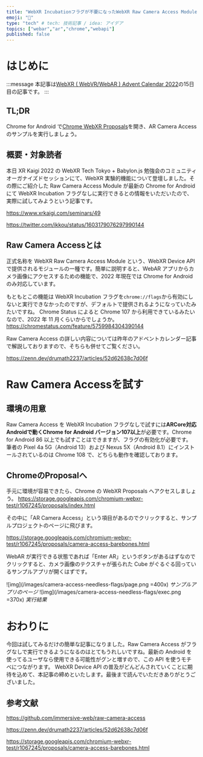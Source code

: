 ```yaml
---
title: "WebXR Incubationフラグが不要になったWebXR Raw Camera Access Moduleを試そうぜ"
emoji: "👻"
type: "tech" # tech: 技術記事 / idea: アイデア
topics: ["webar","ar","chrome","webapi"]
published: false
---
```

# はじめに

:::message
本記事は[WebXR ( WebVR/WebAR ) Advent Calendar 2022](https://adventar.org/calendars/7401)の15日目の記事です。
:::

## TL;DR

Chrome for Android で[Chrome WebXR Proposals](https://storage.googleapis.com/chromium-webxr-test/r1067245/proposals/index.html)を開き、AR Camera Access のサンプルを実行しましょう。

## 概要・対象読者

本日 XR Kaigi 2022 の WebXR Tech Tokyo + Babylon.js 勉強会のコミュニティオーガナイズドセッションにて、WebXR 実験的機能について登壇しました。その際にご紹介した Raw Camera Access Module が最新の Chrome for Android にて WebXR Incubation フラグなしに実行できるとの情報をいただいたので、実際に試してみようという記事です。

https://www.xrkaigi.com/seminars/49

https://twitter.com/ikkou/status/1603179076297990144

## Raw Camera Accessとは

正式名称を WebXR Raw Camera Access Module という、WebXR Device API で提供されるモジュールの一種です。簡単に説明すると、WebAR アプリからカメラ画像にアクセスするための機能で、2022 年現在では Chrome for Android のみ対応しています。

もともとこの機能は WebXR Incubation フラグを`chrome://flags`から有効にしないと実行できなかったのですが、デフォルトで提供されるようになっていたみたいですね。
Chrome Status によると Chrome 107 から利用できているみたいなので、2022 年 11 月くらいからでしょうか。
https://chromestatus.com/feature/5759984304390144

Raw Camera Access の詳しい内容については昨年のアドベントカレンダー記事で解説しておりますので、そちらも併せてご覧ください。

https://zenn.dev/drumath2237/articles/52d62638c7d06f

# Raw Camera Accessを試す

## 環境の用意

Raw Camera Access を WebXR Incubation フラグなしで試すには**ARCore対応Androidで動くChrome for Android バージョン107以上**が必要です。Chrome for Android 86 以上でも試すことはできますが、フラグの有効化が必要です。
筆者の Pixel 4a 5G（Android 13）および Nexus 5X（Android 8.1）にインストールされているのは Chrome 108 で、どちらも動作を確認しております。

## ChromeのProposalへ

手元に環境が容易できたら、Chrome の WebXR Proposals へアクセスしましょう。
https://storage.googleapis.com/chromium-webxr-test/r1067245/proposals/index.html

その中に「AR Camera Access」という項目があるのでクリックすると、サンプルプロジェクトのページに飛びます。

https://storage.googleapis.com/chromium-webxr-test/r1067245/proposals/camera-access-barebones.html

WebAR が実行できる状態であれば「Enter AR」というボタンがあるはずなのでクリックすると、カメラ画像のテクスチャが張られた Cube がぐるぐる回っているサンプルアプリが開くはずです。

![img](/images/camera-access-needless-flags/page.png =400x)
_サンプルアプリのページ_
![img](/images/camera-access-needless-flags/exec.png =370x)
_実行結果_

# おわりに

今回は試してみるだけの簡単な記事になりました。Raw Camera Access がフラグなしで実行できるようになるのはとてもうれしいですね。最新の Android を使ってるユーザなら使用できる可能性がグンと増すので、この API を使うモチベにつながります。
WebXR Device API の普及がどんどんされていくことに期待を込めて、本記事の締めといたします。最後まで読んでいただきありがとうございました。

## 参考文献

https://github.com/immersive-web/raw-camera-access

https://zenn.dev/drumath2237/articles/52d62638c7d06f

https://storage.googleapis.com/chromium-webxr-test/r1067245/proposals/camera-access-barebones.html